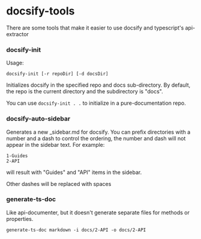 # docsify-tools

There are some tools that make it easier to use docsify and typescript's api-extractor

### docsify-init

Usage:

    docsify-init [-r repoDir] [-d docsDir]

Initializes docsify in the specified repo and docs sub-directory. By default, the repo is the
current directory and the subdirectory is "docs".

You can use `docsify-init . .` to initialize in a pure-documentation repo.

### docsify-auto-sidebar

Generates a new _sidebar.md for docsify. You can prefix directories with a number and a dash to
control the ordering, the number and dash will not appear in the sidebar text. For example:

    1-Guides
    2-API

will result with "Guides" and "API" items in the sidebar.

Other dashes will be replaced with spaces

### generate-ts-doc

Like api-documenter, but it doesn't generate separate files for methods or properties.

    generate-ts-doc markdown -i docs/2-API -o docs/2-API

